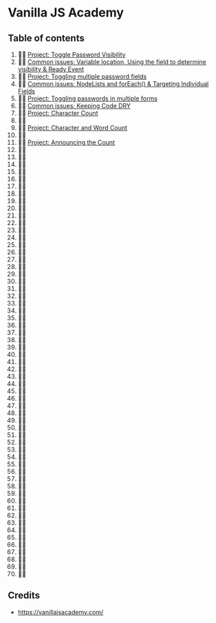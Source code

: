 # Vanilla JS Academy

## Table of contents

1. 👨‍💻 [Project: Toggle Password Visibility](https://github.com/nielslange/vanilla-js-academy/tree/master/day-01)
2. 👨‍🏫 [Common issues: Variable location, Using the field to determine visibility & Ready Event](https://github.com/nielslange/vanilla-js-academy/tree/master/day-02)
3. 👨‍💻 [Project: Toggling multiple password fields](https://github.com/nielslange/vanilla-js-academy/tree/master/day-03)
4. 👨‍🏫 [Common issues: NodeLists and forEach() & Targeting Individual Fields](https://github.com/nielslange/vanilla-js-academy/tree/master/day-04)
5. 👨‍💻 [Project: Toggling passwords in multiple forms](https://github.com/nielslange/vanilla-js-academy/tree/master/day-05)
6. 👨‍🏫 [Common issues: Keeping Code DRY](https://github.com/nielslange/vanilla-js-academy/tree/master/day-06)
7. 👨‍💻 [Project: Character Count](https://github.com/nielslange/vanilla-js-academy/tree/master/day-07)
8. 👨‍🏫 
9. 👨‍💻 [Project: Character and Word Count](https://github.com/nielslange/vanilla-js-academy/tree/master/day-09)
10. 👨‍🏫 
11. 👨‍💻 [Project: Announcing the Count](https://github.com/nielslange/vanilla-js-academy/tree/master/day-11)
12. 👨‍🏫 
13. 👨‍💻 
14. 👨‍🏫 
15. 👨‍💻 
16. 👨‍🏫 
17. 👨‍💻 
18. 👨‍🏫 
19. 👨‍💻 
20. 👨‍🏫 
21. 👨‍💻 
22. 👨‍🏫 
23. 👨‍💻 
24. 👨‍🏫 
25. 👨‍💻 
26. 👨‍🏫 
27. 👨‍💻 
28. 👨‍🏫 
29. 👨‍💻 
30. 👨‍🏫 
31. 👨‍💻 
32. 👨‍🏫 
33. 👨‍💻 
34. 👨‍🏫 
35. 👨‍💻 
36. 👨‍🏫 
37. 👨‍💻 
38. 👨‍🏫 
39. 👨‍💻 
40. 👨‍🏫 
41. 👨‍💻 
42. 👨‍🏫 
43. 👨‍💻 
44. 👨‍🏫 
45. 👨‍💻 
46. 👨‍🏫 
47. 👨‍💻 
48. 👨‍🏫 
49. 👨‍💻 
50. 👨‍🏫 
51. 👨‍💻 
52. 👨‍🏫 
53. 👨‍💻 
54. 👨‍🏫 
55. 👨‍💻 
56. 👨‍🏫 
57. 👨‍💻 
58. 👨‍🏫 
59. 👨‍💻 
60. 👨‍🏫 
61. 👨‍💻 
62. 👨‍🏫 
63. 👨‍💻 
64. 👨‍🏫 
65. 👨‍💻 
66. 👨‍🏫 
67. 👨‍💻 
68. 👨‍🏫 
69. 👨‍💻 
70. 👨‍🏫 

## Credits

* https://vanillajsacademy.com/
